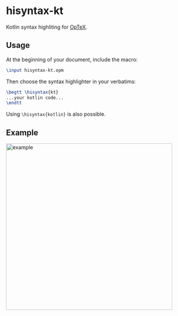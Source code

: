 # hisyntax-kt
Kotlin syntax highliting for [OpTeX](https://github.com/olsak/OpTeX).

## Usage
At the beginning of your document, include the macro:
```tex
\input hisyntax-kt.opm
```
Then choose the syntax highlighter in your verbatims:
```tex
\begtt \hisyntax{kt}
...your kotlin code...
\endtt
```
Using `\hisyntax{kotlin}` is also possible.

## Example
<img width="455" alt="example" src="https://github.com/vojta-horanek/hisyntax-kt/assets/12630566/10f302bb-a737-4c09-82ba-fd86987e6011">
